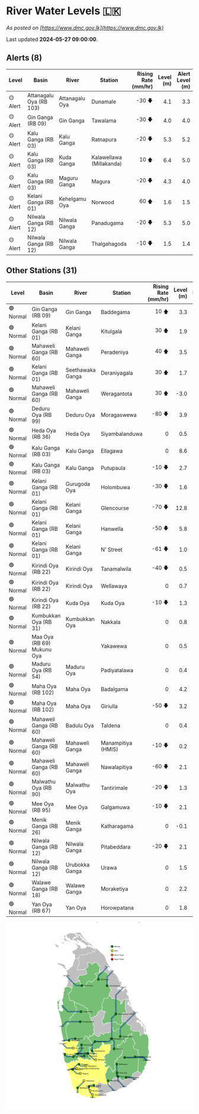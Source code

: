 # River Water Levels :sri_lanka:

*As posted on [https://www.dmc.gov.lk](https://www.dmc.gov.lk)*

Last updated **2024-05-27 09:00:00**.

## Alerts (8)

| Level | Basin | River | Station | Rising Rate (mm/hr) | Level (m) | Alert Level (m) |
|---|---|---|---|--: |--:|--:|
| 🟡 Alert | Attanagalu Oya (RB 103) | Attanagalu Oya | Dunamale | -30 🡇 | 4.1 | 3.3 |
| 🟡 Alert | Gin Ganga (RB 09) | Gin Ganga | Tawalama | -30 🡇 | 4.0 | 4.0 |
| 🟡 Alert | Kalu Ganga (RB 03) | Kalu Ganga | Ratnapura | -20 🡇 | 5.3 | 5.2 |
| 🟡 Alert | Kalu Ganga (RB 03) | Kuda Ganga | Kalawellawa (Millakanda) | 10 🡅 | 6.4 | 5.0 |
| 🟡 Alert | Kalu Ganga (RB 03) | Maguru Ganga | Magura | -20 🡇 | 4.3 | 4.0 |
| 🟡 Alert | Kelani Ganga (RB 01) | Kehelgamu Oya | Norwood | 60 🡅 | 1.6 | 1.5 |
| 🟡 Alert | Nilwala Ganga (RB 12) | Nilwala Ganga | Panadugama | -20 🡇 | 5.3 | 5.0 |
| 🟡 Alert | Nilwala Ganga (RB 12) | Nilwala Ganga | Thalgahagoda | -10 🡇 | 1.5 | 1.4 |

## Other Stations (31)

| Level | Basin | River | Station | Rising Rate (mm/hr) | Level (m) | Alert Level (m) | Time to Alert |
|---|---|---|---|--: |--:|--:|---|
| 🟢 Normal | Gin Ganga (RB 09) | Gin Ganga | Baddegama | 10 🡅 | 3.3 | 3.5 | 21.0 ⏳ |
| 🟢 Normal | Kelani Ganga (RB 01) | Kelani Ganga | Kitulgala | 30 🡅 | 1.9 | 3.0 | 35.0 ⏳ |
| 🟢 Normal | Mahaweli Ganga (RB 60) | Mahaweli Ganga | Peradeniya | 40 🡅 | 3.5 | 5.0 | 37.0 ⏳ |
| 🟢 Normal | Kelani Ganga (RB 01) | Seethawaka Ganga | Deraniyagala | 30 🡅 | 1.7 | 4.8 | 104.0 ⏳ |
| 🟢 Normal | Mahaweli Ganga (RB 60) | Mahaweli Ganga | Weragantota | 30 🡅 | -3.0 | 5.0 | 267.7 ⏳ |
| 🟢 Normal | Deduru Oya (RB 99) | Deduru Oya | Moragaswewa | -80 🡇 | 3.9 | 4.8 | 🟢 |
| 🟢 Normal | Heda Oya (RB 36) | Heda Oya | Siyambalanduwa | 0  | 0.5 | 4.5 | 🟢 |
| 🟢 Normal | Kalu Ganga (RB 03) | Kalu Ganga | Ellagawa | 0  | 8.6 | 10.0 | 🟢 |
| 🟢 Normal | Kalu Ganga (RB 03) | Kalu Ganga | Putupaula | -10 🡇 | 2.7 | 3.0 | 🟢 |
| 🟢 Normal | Kelani Ganga (RB 01) | Gurugoda Oya | Holombuwa | -30 🡇 | 1.6 | 3.0 | 🟢 |
| 🟢 Normal | Kelani Ganga (RB 01) | Kelani Ganga | Glencourse | -70 🡇 | 12.8 | 15.0 | 🟢 |
| 🟢 Normal | Kelani Ganga (RB 01) | Kelani Ganga | Hanwella | -50 🡇 | 5.8 | 7.0 | 🟢 |
| 🟢 Normal | Kelani Ganga (RB 01) | Kelani Ganga | N' Street | -61 🡇 | 1.0 | 1.2 | 🟢 |
| 🟢 Normal | Kirindi Oya (RB 22) | Kirindi Oya | Tanamalwila | -40 🡇 | 0.5 | 4.0 | 🟢 |
| 🟢 Normal | Kirindi Oya (RB 22) | Kirindi Oya | Wellawaya | 0  | 0.7 | 4.4 | 🟢 |
| 🟢 Normal | Kirindi Oya (RB 22) | Kuda Oya | Kuda Oya | -10 🡇 | 1.3 | 6.9 | 🟢 |
| 🟢 Normal | Kumbukkan Oya (RB 31) | Kumbukkan Oya | Nakkala | 0  | 0.8 | 5.0 | 🟢 |
| 🟢 Normal | Maa Oya (RB 69) Mukunu Oya |  | Yakawewa | 0  | 0.5 | 4.0 | 🟢 |
| 🟢 Normal | Maduru Oya (RB 54) | Maduru Oya | Padiyatalawa | 0  | 0.4 | 4.0 | 🟢 |
| 🟢 Normal | Maha Oya (RB 102) | Maha Oya | Badalgama | 0  | 4.2 | 5.0 | 🟢 |
| 🟢 Normal | Maha Oya (RB 102) | Maha Oya | Giriulla | -50 🡇 | 3.2 | 5.5 | 🟢 |
| 🟢 Normal | Mahaweli Ganga (RB 60) | Badulu Oya | Taldena | 0  | 0.4 | 3.0 | 🟢 |
| 🟢 Normal | Mahaweli Ganga (RB 60) | Mahaweli Ganga | Manampitiya (HMIS) | -10 🡇 | 0.2 | 3.0 | 🟢 |
| 🟢 Normal | Mahaweli Ganga (RB 60) | Mahaweli Ganga | Nawalapitiya | -60 🡇 | 2.1 | 3.5 | 🟢 |
| 🟢 Normal | Malwathu Oya (RB 90) | Malwathu Oya | Tantirimale | -20 🡇 | 1.3 | 5.0 | 🟢 |
| 🟢 Normal | Mee Oya (RB 95) | Mee Oya | Galgamuwa | -10 🡇 | 2.1 | 4.8 | 🟢 |
| 🟢 Normal | Menik Ganga (RB 26) | Menik Ganga | Katharagama | 0  | -0.1 | 4.0 | 🟢 |
| 🟢 Normal | Nilwala Ganga (RB 12) | Nilwala Ganga | Pitabeddara | -20 🡇 | 2.1 | 4.0 | 🟢 |
| 🟢 Normal | Nilwala Ganga (RB 12) | Urubokka Ganga | Urawa | 0  | 1.5 | 2.5 | 🟢 |
| 🟢 Normal | Walawe Ganga (RB 18) | Walawe Ganga | Moraketiya | 0  | 2.2 | 3.0 | 🟢 |
| 🟢 Normal | Yan Oya (RB 67) | Yan Oya | Horowpatana | 0  | 1.8 | 6.0 | 🟢 |


<div id="river-water-level-map">

![River Water Level Map](images/river-water-level-map.png)

</div>